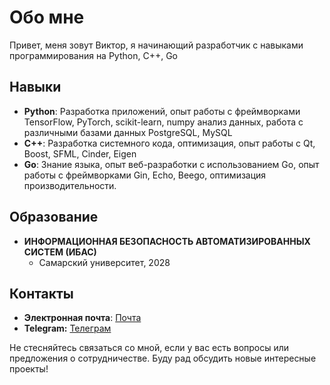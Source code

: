 # Обо мне

Привет, меня зовут Виктор, я начинающий разработчик с навыками программирования на Python, C++, Go

## Навыки

- **Python**: Разработка приложений, опыт работы с фреймворками TensorFlow, PyTorch, scikit-learn, numpy анализ данных, работа с различными базами данных PostgreSQL, MySQL
- **C++**: Разработка системного кода, оптимизация, опыт работы с Qt, Boost, SFML, Cinder, Eigen
- **Go**: Знание языка, опыт веб-разработки с использованием Go, опыт работы с фреймворками Gin, Echo, Beego, оптимизация производительности.

## Образование

- **ИНФОРМАЦИОННАЯ БЕЗОПАСНОСТЬ АВТОМАТИЗИРОВАННЫХ СИСТЕМ (ИБАС)**
  - Самарский университет, 2028

## Контакты

- **Электронная почта**: [Почта](v1pov2005@yandex.ru.com)
- **Telegram:** [Телеграм](https://t.me/vantany)


Не стесняйтесь связаться со мной, если у вас есть вопросы или предложения о сотрудничестве. Буду рад обсудить новые интересные проекты!
